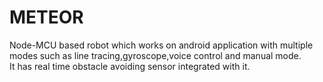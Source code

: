# METEOR
Node-MCU based robot which works on android application with multiple modes such as line tracing,gyroscope,voice control and manual mode.  
It has real time obstacle avoiding sensor integrated with it. 
